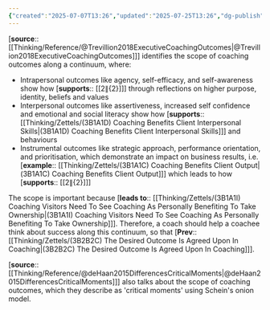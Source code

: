 ```yaml
---
{"created":"2025-07-07T13:26","updated":"2025-07-25T13:26","dg-publish":true,"noteIcon":2,"dg-path":"Zettels/(3B2B2C2) Scope of coaching outcomes on continuum.md","permalink":"/zettels/3-b2-b2-c2-scope-of-coaching-outcomes-on-continuum/","dgPassFrontmatter":true}
---
```


[**source**:: [[Thinking/Reference/@Trevillion2018ExecutiveCoachingOutcomes\|@Trevillion2018ExecutiveCoachingOutcomes]]] identifies the scope of coaching outcomes along a continuum, where: 
- Intrapersonal outcomes like agency, self-efficacy, and self-awareness show how [**supports**:: [[${2}\|${2}]]] through reflections on higher purpose, identity, beliefs and values
- Interpersonal outcomes like assertiveness, increased self confidence and emotional and social literacy show how [**supports**:: [[Thinking/Zettels/(3B1A1D) Coaching Benefits Client Interpersonal Skills\|(3B1A1D) Coaching Benefits Client Interpersonal Skills]]] and behaviours
- Instrumental outcomes like strategic approach, performance orientation, and prioritisation, which demonstrate an impact on business results, i.e. [**example**:: [[Thinking/Zettels/(3B1A1C) Coaching Benefits Client Output\|(3B1A1C) Coaching Benefits Client Output]]] which leads to how [**supports**:: [[${2}\|${2}]]]

The scope is important because [**leads to**:: [[Thinking/Zettels/(3B1A1I) Coaching Visitors Need To See Coaching As Personally Benefiting To Take Ownership\|(3B1A1I) Coaching Visitors Need To See Coaching As Personally Benefiting To Take Ownership]]]. Therefore, a coach should help a coachee think about success along this continuum, so that [**Prev**:: [[Thinking/Zettels/(3B2B2C) The Desired Outcome Is Agreed Upon In Coaching\|(3B2B2C) The Desired Outcome Is Agreed Upon In Coaching]]]. 

[**source**:: [[Thinking/Reference/@deHaan2015DifferencesCriticalMoments\|@deHaan2015DifferencesCriticalMoments]]] also talks about the scope of coaching outcomes, which they describe as 'critical moments' using Schein's onion model.

